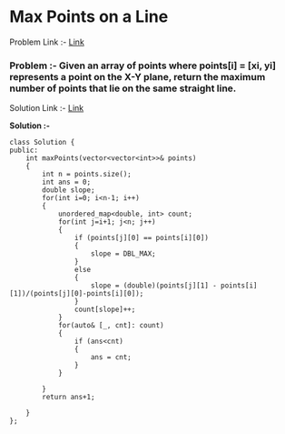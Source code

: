 # Max Points on a Line

Problem Link :- [Link](https://leetcode.com/problems/max-points-on-a-line/)

<h3>
Problem :- Given an array of points where points[i] = [xi, yi] represents a point on the X-Y plane, return the maximum number of points that lie on the same straight line.
</h3>

Solution Link :- [Link](https://leetcode.com/problems/max-points-on-a-line/submissions/872459295/)

**Solution :-**

```
class Solution {
public:
    int maxPoints(vector<vector<int>>& points) 
    {
        int n = points.size();
        int ans = 0;
        double slope;
        for(int i=0; i<n-1; i++)
        {
            unordered_map<double, int> count;
            for(int j=i+1; j<n; j++)
            {
                if (points[j][0] == points[i][0])
                {
                    slope = DBL_MAX;
                }
                else
                {
                    slope = (double)(points[j][1] - points[i][1])/(points[j][0]-points[i][0]);
                }
                count[slope]++;
            }
            for(auto& [_, cnt]: count)
            {
                if (ans<cnt)
                {
                    ans = cnt;
                }
            }
            
        }
        return ans+1;
        
    }
};
```
